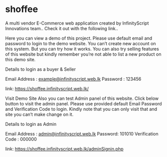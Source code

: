 # shoffee
A multi vendor E-Commerce web application created by InfinityScript Innovations team.. Check it out with the following link..

Here you can view a demo of this project. Please use default email and password to login to the demo website. You can’t create new account on this system. But you can try how it works. You can also try selling features of this website but kindly remember you’re not able to list a new product on this demo site.

Details to login as a buyer & Seller

Email Address : example@infinityscript.web.lk
Password : 123456

link: https://shoffee.infinityscript.web.lk/

Visit Demo Site
Also you can test Admin panel of this website. Click below button to visit the admin panel. Please use provided default Email Password and Verification Code to login. Kindly note that you can only visit that and site you can’t make change on it.

Details to login as Admin

Email Address : admin@infinityscript.web.lk
Password: 101010
Verification Code : 000000

link: https://shoffee.infinityscript.web.lk/adminSignin.php
